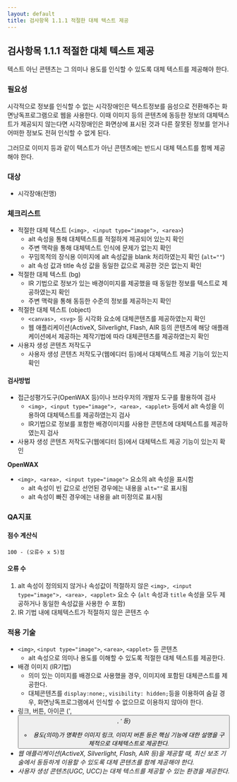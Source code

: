 ```yaml
---
layout: default
title: 검사항목 1.1.1 적절한 대체 텍스트 제공
---
```


## 검사항목 1.1.1 적절한 대체 텍스트 제공
텍스트 아닌 콘텐츠는 그 의미나 용도를 인식할 수 있도록 대체 텍스트를 제공해야 한다.

### 필요성
시각적으로 정보를 인식할 수 없는 시각장애인은 텍스트정보를 음성으로 전환해주는 화면낭독프로그램으로 웹을 사용한다. 이때 이미지 등의 콘텐츠에 동등한 정보의 대체텍스트가 제공되지 않는다면 시각장애인은 화면상에 표시된 것과 다른 잘못된 정보를 얻거나 어떠한 정보도 전혀 인식할 수 없게 된다.

그러므로 이미지 등과 같이 텍스트가 아닌 콘텐츠에는 반드시 대체 텍스트를 함께 제공해야 한다.

### 대상
* 시각장애(전맹)

### 체크리스트
* 적절한 대체 텍스트 (`<img>, <input type="image">, <area>`)
  * alt 속성을 통해 대체텍스트를 적절하게 제공되어 있는지 확인
  * 주변 맥락을 통해 대체텍스트 인식에 문제가 없는지 확인
  * 꾸밈목적의 장식용 이미지에 alt 속성값을 blank 처리하였는지 확인 (`alt=""`)
  * alt 속성 값과 title 속성 값을 동일한 값으로 제공한 것은 없는지 확인
* 적절한 대체 텍스트 (bg)
  * IR 기법으로 정보가 있는 배경이미지를 제공했을 때 동일한 정보를 텍스트로 제공하였는지 확인
  * 주변 맥락을 통해 동등한 수준의 정보를 제공하는지 확인
* 적절한 대체 텍스트 (object)
  * `<canvas>, <svg>` 등 시각화 요소에 대체콘텐츠를 제공하였는지 확인
  * 웹 애플리케이션(ActiveX, Silverlight, Flash, AIR 등의 콘텐츠에 해당 애플래케이션에서 제공하는 제작기법에 따라 대체콘텐츠를 제공하였는지 확인
* 사용자 생성 콘텐츠 저작도구
  * 사용자 생성 콘텐츠 저작도구(웹에디터 등)에서 대체텍스트 제공 기능이 있는지 확인

#### 검사방법
*  접근성평가도구(OpenWAX 등)이나 브라우저의 개발자 도구를 활용하여 검사
   * `<img>, <input type="image">, <area>, <applet>` 등에서 alt 속성을 이용하여 대체텍스트를 제공하였는지 검사
   *  IR기법으로 정보를 포함한 배경이미지를 사용한 콘텐츠에 대체텍스트를 제공하였는지 검사
* 사용자 생성 콘텐츠 저작도구(웹에디터 등)에서 대체텍스트 제공 기능이 있는지 확인

**OpenWAX**
* `<img>, <area>, <input type="image">` 요소의 alt 속성을 표시함
  * alt 속성이 빈 값으로 선언된 경우에는 내용을 `alt=""`로 표시됨
  * alt 속성이 빠진 경우에는 내용을 alt 미정의로 표시됨

### QA지표
#### 점수 계산식
```
100 - (오류수 x 5)점
```

#### 오류 수
1. alt 속성이 정의되지 않거나 속성값이 적절하지 않은 `<img>, <input type="image">, <area>, <applet>` 요소 수 (`alt` 속성과 `title` 속성을 모두 제공하거나 동일한 속성값을 사용한 수 포함)
2. IR 기법 내에 대체텍스트가 적절하지 않은 콘텐츠 수

### 적용 기술
* `<img>`, `<input type="image">`, `<area>`, `<applet>` 등 콘텐츠
  * alt 속성으로 의미나 용도를 이해할 수 있도록 적절한 대체 텍스트를 제공한다.
* 배경 이미지 (IR기법)
  * 의미 있는 이미지를 배경으로 사용했을 경우, 이미지에 포함된 대체콘스트를 제공한다.
  * 대체콘텐츠를 `display:none;`, `visibility: hidden;`등을 이용하여 숨길 경우, 화면낭독프로그램에서 인식할 수 없으므로 이용하지 않아야 한다.
* 링크, 버튼, 아이콘 ('<a>, <button>, <i>' 등)
  * 용도(의미)가 명확한 이미지 링크, 이미지 버튼 등은 핵심 기능에 대한 설명을 구체적으로 대체텍스트로 제공한다.
* 웹 애플리케이션(ActiveX, Silverlight, Flash, AIR 등)을 제공할 때, 최신 보조 기술에서 동등하게 이용할 수 있도록 대체 콘텐츠를 함께 제공해야 한다.
* 사용자 생성 콘텐츠(UGC, UCC)는 대체 텍스트를 제공할 수 있는 환경을 제공한다.
